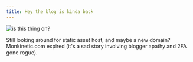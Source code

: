 ```yaml
---
title: Hey the blog is kinda back
---
```


![is this thing on?](https://cleaneatsdirtybeats.files.wordpress.com/2015/05/is-this-thing-on.jpg)

Still looking around for static asset host, and maybe a new domain? Monkinetic.com expired (it's a sad story involving blogger apathy and 2FA gone rogue).
